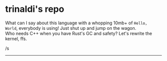 # trinaldi's repo

What can I say about this language with a whopping 10mb+ of `Hello, World`, everybody is using! Just shut up and jump on the wagon.  
Who needs C++ when you have Rust's GC and safety? Let's rewrite the kernel, ffs.

/s

---
